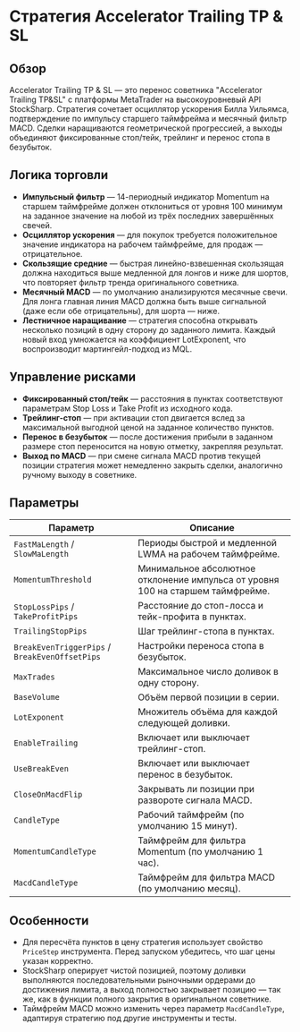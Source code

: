 # Стратегия Accelerator Trailing TP & SL

## Обзор
Accelerator Trailing TP & SL — это перенос советника "Accelerator Trailing TP&SL" с платформы MetaTrader на высокоуровневый API StockSharp. Стратегия сочетает осциллятор ускорения Билла Уильямса, подтверждение по импульсу старшего таймфрейма и месячный фильтр MACD. Сделки наращиваются геометрической прогрессией, а выходы объединяют фиксированные стоп/тейк, трейлинг и перенос стопа в безубыток.

## Логика торговли
- **Импульсный фильтр** — 14-периодный индикатор Momentum на старшем таймфрейме должен отклониться от уровня 100 минимум на заданное значение на любой из трёх последних завершённых свечей.
- **Осциллятор ускорения** — для покупок требуется положительное значение индикатора на рабочем таймфрейме, для продаж — отрицательное.
- **Скользящие средние** — быстрая линейно-взвешенная скользящая должна находиться выше медленной для лонгов и ниже для шортов, что повторяет фильтр тренда оригинального советника.
- **Месячный MACD** — по умолчанию анализируются месячные свечи. Для лонга главная линия MACD должна быть выше сигнальной (даже если обе отрицательны), для шорта — ниже.
- **Лестничное наращивание** — стратегия способна открывать несколько позиций в одну сторону до заданного лимита. Каждый новый вход умножается на коэффициент LotExponent, что воспроизводит мартингейл-подход из MQL.

## Управление рисками
- **Фиксированный стоп/тейк** — расстояния в пунктах соответствуют параметрам Stop Loss и Take Profit из исходного кода.
- **Трейлинг-стоп** — при активации стоп двигается вслед за максимальной выгодной ценой на заданное количество пунктов.
- **Перенос в безубыток** — после достижения прибыли в заданном размере стоп переносится на новую отметку, закрепляя результат.
- **Выход по MACD** — при смене сигнала MACD против текущей позиции стратегия может немедленно закрыть сделки, аналогично ручному выходу в советнике.

## Параметры
| Параметр | Описание |
| --- | --- |
| `FastMaLength` / `SlowMaLength` | Периоды быстрой и медленной LWMA на рабочем таймфрейме. |
| `MomentumThreshold` | Минимальное абсолютное отклонение импульса от уровня 100 на старшем таймфрейме. |
| `StopLossPips` / `TakeProfitPips` | Расстояние до стоп-лосса и тейк-профита в пунктах. |
| `TrailingStopPips` | Шаг трейлинг-стопа в пунктах. |
| `BreakEvenTriggerPips` / `BreakEvenOffsetPips` | Настройки переноса стопа в безубыток. |
| `MaxTrades` | Максимальное число доливок в одну сторону. |
| `BaseVolume` | Объём первой позиции в серии. |
| `LotExponent` | Множитель объёма для каждой следующей доливки. |
| `EnableTrailing` | Включает или выключает трейлинг-стоп. |
| `UseBreakEven` | Включает или выключает перенос в безубыток. |
| `CloseOnMacdFlip` | Закрывать ли позиции при развороте сигнала MACD. |
| `CandleType` | Рабочий таймфрейм (по умолчанию 15 минут). |
| `MomentumCandleType` | Таймфрейм для фильтра Momentum (по умолчанию 1 час). |
| `MacdCandleType` | Таймфрейм для фильтра MACD (по умолчанию месяц). |

## Особенности
- Для пересчёта пунктов в цену стратегия использует свойство `PriceStep` инструмента. Перед запуском убедитесь, что шаг цены указан корректно.
- StockSharp оперирует чистой позицией, поэтому доливки выполняются последовательными рыночными ордерами до достижения лимита, а выход полностью закрывает позицию — так же, как в функции полного закрытия в оригинальном советнике.
- Таймфрейм MACD можно изменить через параметр `MacdCandleType`, адаптируя стратегию под другие инструменты и тесты.
